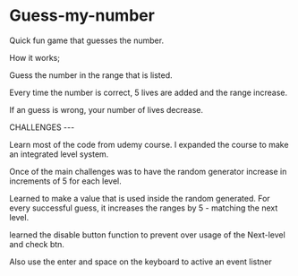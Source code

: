 # Guess-my-number
 Quick fun game that guesses the number. 


How it works; 

Guess the number in the range that is listed. 

Every time the number is correct, 5 lives are added and the range increase. 

If an guess is wrong, your number of lives decrease. 




CHALLENGES --- 

Learn most of the code from udemy course. I expanded the course to make an integrated level system. 

Once of the main challenges was to have the random generator increase in increments of 5 for each level. 

Learned to make a value that is used inside the random generated. For every successful guess, it increases the ranges by 5 - matching the next level. 


learned the disable button function to prevent over usage of the Next-level and check btn. 


Also use the enter and space on the keyboard to active an event listner 

